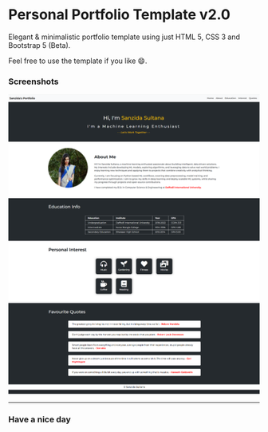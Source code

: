 # Personal Portfolio Template v2.0

Elegant &amp; minimalistic portfolio template using just HTML 5, CSS 3 and Bootstrap 5 (Beta).

Feel free to use the template if you like :smile:.

### Screenshots

![Screenshot 1](https://raw.githubusercontent.com/SanzidaRitu/portfolio-template-v2.0/main/screenshots/SS1.PNG)
![Screenshot 2](https://raw.githubusercontent.com/SanzidaRitu/portfolio-template-v2.0/main/screenshots/SS2.PNG)
![Screenshot 3](https://raw.githubusercontent.com/SanzidaRitu/portfolio-template-v2.0/main/screenshots/SS3.PNG)

---

### Have a nice day

